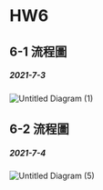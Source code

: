 # HW6


## 6-1 流程圖 
##### 2021-7-3

![Untitled Diagram (1)](https://user-images.githubusercontent.com/60034043/124349042-cb6dce00-dc1f-11eb-8e94-ed461caa5288.png)

## 6-2 流程圖 
##### 2021-7-4
![Untitled Diagram (5)](https://user-images.githubusercontent.com/60034043/124380028-1e618700-dced-11eb-98fb-96745831d75b.png)
